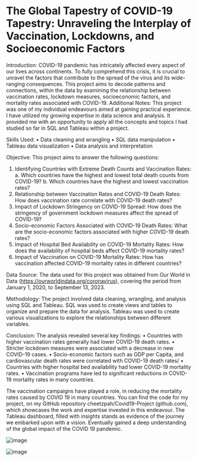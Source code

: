 # The Global Tapestry of COVID-19 Tapestry: Unraveling the Interplay of Vaccination, Lockdowns, and Socioeconomic Factors


Introduction: 
COVID-19 pandemic has intricately affected every aspect of our lives across continents. To fully comprehend this crisis, it is crucial to unravel the factors that contribute to the spread of the virus and its wide-ranging consequences. This project aims to decode patterns and connections, within the data by examining the relationship between vaccination rates, lockdown measures, socioeconomic factors, and mortality rates associated with COVID-19.
Additional Notes: This project was one of my individual endeavours aimed at gaining practical experience. I have utilized my growing expertise in data science and analysis. It provided me with an opportunity to apply all the concepts and topics I had studied so far in SQL and Tableau within a project.



Skills Used: 
•	Data cleaning and wrangling
•	SQL data manipulation 
•	Tableau data visualization
•	Data analysis and interpretation


Objective:
This project aims to answer the following questions:
1.	Identifying Countries with Extreme Death Counts and Vaccination Rates:
 a. Which countries have the highest and lowest total death counts from COVID-19?
 b. Which countries have the highest and lowest vaccination rates?
2.	Relationship between Vaccination Rates and COVID-19 Death Rates: How does vaccination rate correlate with COVID-19 death rates?
3.	Impact of Lockdown Stringency on COVID-19 Spread: How does the stringency of government lockdown measures affect the spread of COVID-19?
4.	Socio-economic Factors Associated with COVID-19 Death Rates: What are the socio-economic factors associated with higher COVID-19 death rates?
5.	Impact of Hospital Bed Availability on COVID-19 Mortality Rates: How does the availability of hospital beds affect COVID-19 mortality rates?
6.	Impact of Vaccination on COVID-19 Mortality Rates: How has vaccination affected COVID-19 mortality rates in different countries?



Data Source:
The data used for this project was obtained from Our World in Data (https://ourworldindata.org/coronavirus), covering the period from January 1, 2020, to September 13, 2023.


Methodology:
The project involved data cleaning, wrangling, and analysis using SQL and Tableau. SQL was used to create views and tables to organize and prepare the data for analysis. Tableau was used to create various visualizations to explore the relationships between different variables.



Conclusion:
The analysis revealed several key findings:
•	Countries with higher vaccination rates generally had lower COVID-19 death rates.
•	Stricter lockdown measures were associated with a decrease in new COVID-19 cases.
•	Socio-economic factors such as GDP per Capita, and cardiovascular death rates were correlated with COVID-19 death rates/
•	Countries with higher hospital bed availability had lower COVID-19 mortality rates.
•	Vaccination programs have led to significant reductions in COVID-19 mortality rates in many countries.


The vaccination campaigns have played a role, in reducing the mortality rates caused by COVID 19 in many countries. You can find the code for my project, on my GitHub repository cheetzpah/Covid19-Project (github.com), which showcases the work and expertise invested in this endeavour. The Tableau dashboard, filled with insights stands as evidence of the journey we embarked upon with a vision. Eventually gained a deep understanding of the global impact of the COVID 19 pandemic.




![image](https://github.com/cheetzpah/Covid19-Project/assets/138819880/71e60c75-05d8-434b-b209-6293236e419d)



![image](https://github.com/cheetzpah/Covid19-Project/assets/138819880/b11ed5bf-57f7-423d-991e-206dd90b2d6b)


